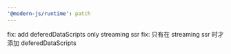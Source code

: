 ```yaml
---
'@modern-js/runtime': patch
---
```


fix: add deferedDataScripts only streaming ssr
fix: 只有在 streaming ssr 时才添加 deferedDataScripts

